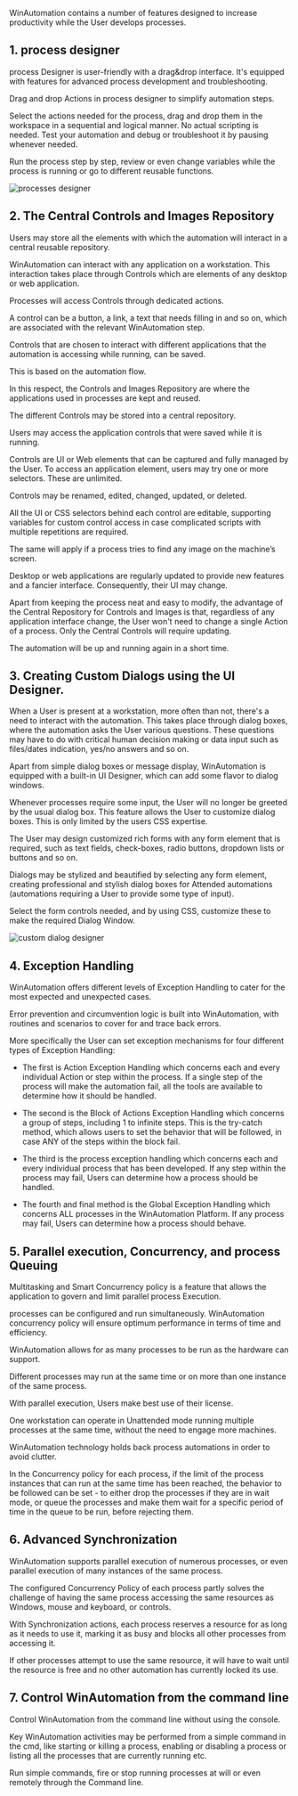 WinAutomation contains a number of features designed to increase productivity while the User develops processes. 

## 1. process designer

process Designer is user-friendly with a drag&drop interface. It's equipped with features for advanced process development and troubleshooting.

Drag and drop Actions in process designer to simplify automation steps. 

Select the actions needed for the process, drag and drop them in the workspace in a sequential and logical manner. No actual scripting is needed. 
Test your automation and debug or troubleshoot it by pausing whenever needed.

Run the process step by step, review or even change variables while the process is running or go to different reusable functions. 

 ![processes designer](..\media\process-designer-2.png)

## 2. The Central Controls and Images Repository

Users may store all the elements with which the automation will interact in a central reusable repository.

WinAutomation can interact with any application on a workstation. This interaction takes place through Controls which are elements of any desktop or web application. 

Processes will access Controls through dedicated actions. 

A control can be a button, a link, a text that needs filling in and so on, which are associated with the relevant WinAutomation step. 

Controls that are chosen to interact with different applications that the automation is accessing while running, can be saved. 

This is based on the automation flow.  

In this respect, the Controls and Images Repository are where the applications used in processes are kept and reused. 

The different Controls may be stored into a central repository. 

Users may access the application controls that were saved while it is running.

Controls are UI or Web elements that can be captured and fully managed by the User. To access an application element, users may try one or more selectors. These are unlimited.

Controls may be renamed, edited, changed, updated, or deleted. 

All the UI or CSS selectors behind each control are editable, supporting variables for custom control access in case complicated scripts with multiple repetitions are required. 

The same will apply if a process tries to find any image on the machine’s screen.

Desktop or web applications are regularly updated to provide new features and a fancier interface. Consequently, their UI may change. 

Apart from keeping the process neat and easy to modify, the advantage of the Central Repository for Controls and Images is that, regardless of any application interface change, the User won't need to change a single Action of a process. Only the Central Controls will require updating. 

The automation will be up and running again in a short time.


## 3. Creating Custom Dialogs using the UI Designer.

When a User is present at a workstation, more often than not, there's a need to interact with the automation. This takes place through dialog boxes, where the automation asks the User various questions. These questions may have to do with critical human decision making or data input such as files/dates indication, yes/no answers and so on.
 
Apart from simple dialog boxes or message display, WinAutomation is equipped with a built-in UI Designer, which can add some flavor to dialog windows. 

Whenever processes require some input, the User will no longer be greeted by the usual dialog box. This feature allows the User to customize dialog boxes. This is only limited by the users CSS expertise. 

The User may design customized rich forms with any form element that is required, such as text fields, check-boxes, radio buttons, dropdown lists or buttons and so on.

Dialogs may be stylized and beautified by selecting any form element, creating professional and stylish dialog boxes for Attended automations (automations requiring a User to provide some type of input).

Select the form controls needed, and by using CSS, customize these to make the required Dialog Window.

 ![custom dialog designer](..\media\custom-dialog-designer.png)

## 4. Exception Handling

WinAutomation offers different levels of Exception Handling to cater for the most expected and unexpected cases.

Error prevention and circumvention logic is built into WinAutomation, with routines and scenarios to cover for and trace back errors. 

More specifically the User can set exception mechanisms for four different types of Exception Handling:

* The first is Action Exception Handling which concerns each and every individual Action or step within the process. If a single step of the process will make the automation fail, all the tools are available to determine how it should be handled. 

* The second is the Block of Actions Exception Handling which concerns a group of steps, including 1 to infinite steps. This is the try-catch method, which allows users to set the behavior that will be followed, in case ANY of the steps within the block fail. 

* The third is the process exception handling which concerns each and every individual process that has been developed. If any step within the process may fail, Users can determine how a process should be handled.

* The fourth and final method is the Global Exception Handling which concerns ALL processes in the WinAutomation Platform. If any process may fail, Users can determine how a process should behave.

## 5. Parallel execution, Concurrency, and process Queuing

Multitasking and Smart Concurrency policy is a feature that allows the application to govern and limit parallel process Execution.

processes can be configured and run simultaneously. WinAutomation concurrency policy will ensure optimum performance in terms of time and efficiency.

WinAutomation allows for as many processes to be run as the hardware can support. 

Different processes may run at the same time or on more than one instance of the same process. 

With parallel execution, Users make best use of their license. 

One workstation can operate in Unattended mode running multiple processes at the same time, without the need to engage more machines. 

WinAutomation technology holds back process automations in order to avoid clutter.

In the Concurrency policy for each process, if the limit of the process instances that can run at the same time has been reached, the behavior to be followed can be set - to either drop the processes if they are in wait mode, or queue the processes and make them wait for a specific period of time in the queue to be run, before rejecting them.

## 6. Advanced Synchronization

WinAutomation supports parallel execution of numerous processes, or even parallel execution of many instances of the same process. 

The configured Concurrency Policy of each process partly solves the challenge of having the same process accessing the same resources as Windows, mouse and keyboard, or controls.

With Synchronization actions, each process reserves a resource for as long as it needs to use it, marking it as busy and blocks all other processes from accessing it. 

If other processes attempt to use the same resource, it will have to wait until the resource is free and no other automation has currently locked its use.

## 7.	Control WinAutomation from the command line

Control WinAutomation from the command line without using the console.

Key WinAutomation activities may be performed from a simple command in the cmd, like starting or killing a process, enabling or disabling a process or listing all the processes that are currently running etc. 

Run simple commands, fire or stop running processes at will or even remotely through the Command line.